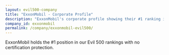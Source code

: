 ```yaml
---
layout: evil500-company
title: "ExxonMobil - Corporate Profile"
description: "ExxonMobil's corporate profile showing their #1 ranking in corporate evil."
company_id: exxonmobil
permalink: /company/exxonmobil-evil500/
---
```


ExxonMobil holds the #1 position in our Evil 500 rankings with no certification protection.
